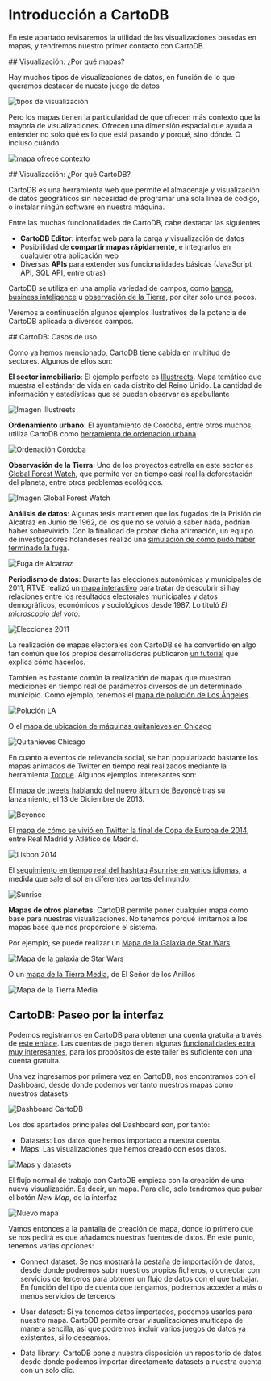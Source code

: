 # Introducción a CartoDB

En este apartado revisaremos la utilidad de las visualizaciones basadas en mapas, y tendremos nuestro primer contacto con CartoDB.

## Visualización: ¿Por qué mapas?

Hay muchos tipos de visualizaciones de datos, en función de lo que queramos destacar de nuesto juego de datos

![tipos de visualización][dataviz]

Pero los mapas tienen la particularidad de que ofrecen más contexto que la mayoría de visualizaciones. Ofrecen una dimensión espacial que ayuda a entender no solo qué es lo que está pasando y porqué, sino dónde. O incluso cuándo.

![mapa ofrece contexto][syriarefugees]

## Visualización: ¿Por qué CartoDB?

CartoDB es una herramienta web que permite el almacenaje y visualización de datos geográficos sin necesidad de programar una sola línea de código, o instalar ningún software en nuestra máquina.

Entre las muchas funcionalidades de CartoDB, cabe destacar las siguientes:

* **CartoDB Editor**: interfaz web para la carga y visualización de datos
* Posibiilidad de **compartir mapas rápidamente**, e integrarlos en cualquier otra aplicación web
* Diversas **APIs** para extender sus funcionalidades básicas (JavaScript API, SQL API, entre otras)

CartoDB se utiliza en una amplia variedad de campos, como [banca](https://cartodb.com/industries/banking-and-finance/), [business inteligence](https://cartodb.com/industries/business-intelligence-and-analytics/) u [observación de la Tierra](https://cartodb.com/industries/earth-observation-and-space/), por citar solo unos pocos.

Veremos a continuación algunos ejemplos ilustrativos de la potencia de CartoDB aplicada a diversos campos.

## CartoDB: Casos de uso

Como ya hemos mencionado, CartoDB tiene cabida en multitud de sectores. Algunos de ellos son:

**El sector inmobiliario**: El ejemplo perfecto es [Illustreets](http://illustreets.co.uk/explore-england/). Mapa temático que muestra el estándar
de vida en cada distrito del Reino Unido. La cantidad de información y estadísticas que se pueden
observar es apabullante

![Imagen Illustreets][illustreets]

**Ordenamiento urbano**: El ayuntamiento de Córdoba, entre otros muchos, utiliza CartoDB como [herramienta de ordenación urbana](http://www.gmucordoba.es/)

![Ordenación Córdoba][cordoba]

**Observación de la Tierra**: Uno de los proyectos estrella en este sector es [Global Forest Watch](http://www.globalforestwatch.org), que permite ver en tiempo casi real la deforestación del planeta, entre otros problemas ecológicos.

![Imagen Global Forest Watch][global_forest_watch]

**Análisis de datos**: Algunas tesis mantienen que los fugados de la Prisión de Alcatraz en Junio de 1962, de los que no se volvió a saber nada, podrían haber sobrevivido. Con la finalidad de probar dicha afirmación, un equipo de investigadores holandeses realizó una [simulación de cómo pudo haber terminado la fuga](https://www.washingtonpost.com/news/morning-mix/wp/2014/12/15/the-alcatraz-escapees-could-have-survived-and-this-interactive-model-proves-it/).

![Fuga de Alcatraz][alcatraz]

**Periodismo de datos**: Durante las elecciones autonómicas y municipales de 2011, RTVE realizó un [mapa interactivo](http://datos.rtve.es/elecciones/autonomicas-municipales) para tratar de descubrir si hay relaciones entre los resultados electorales municipales y datos demográficos, económicos y sociológicos desde 1987. Lo tituló *El microscopio del voto*.

![Elecciones 2011][elecciones2011]

La realización de mapas electorales con CartoDB se ha convertido en algo tan común que los propios desarrolladores publicaron [un tutorial](http://docs.cartodb.com/tutorials/electoral_map/) que explica cómo hacerlos.

También es bastante común la realización de mapas que muestran mediciones en tiempo real de parámetros diversos de un determinado municipio. Como ejemplo, tenemos el [mapa de polución de Los Ángeles](http://graphics.latimes.com/responsivemap-pollution-burdens/).

![Polución LA][polucionla]

O el [mapa de ubicación de máquinas quitanieves en Chicago](http://clearstreets.org/)

![Quitanieves Chicago][quitanieves]

En cuanto a eventos de relevancia social, se han popularizado bastante los mapas animados de Twitter en tiempo real realizados mediante la herramienta [Torque](http://blog.cartodb.com/torque-public/). Algunos ejemplos interesantes son:

El [mapa de tweets hablando del nuevo álbum de Beyoncé](https://srogers.cartodb.com/viz/337d9194-6458-11e3-85b5-e5e70547d141/public_map) tras su lanzamiento, el 13 de Diciembre de 2013.

![Beyonce][beyonce]

El [mapa de cómo se vivió en Twitter la final de Copa de Europa de 2014](http://cartodb.github.io/lisbon-2014), entre Real Madrid y Atlético de Madrid.

![Lisbon 2014][lisbon2014]

El [seguimiento en tiempo real del hashtag #sunrise en varios idiomas](http://cartodb.s3.amazonaws.com/static_vizz/sunrise.html?title=true&description=true&search=false&shareable=true&cartodb_logo=true&layer_selector=false&legends=false&scrollwheel=true&sublayer_options=1%7C1&sql=&zoom=2&center_lat=22.917922936146045&center_lon=51.328125#), a medida que sale el sol en diferentes partes del mundo.

![Sunrise][sunrise]

**Mapas de otros planetas**: CartoDB permite poner cualquier mapa como base para nuestras visualizaciones. No tenemos porqué limitarnos a los mapas base que nos proporcione el sistema.

Por ejemplo, se puede realizar un [Mapa de la Galaxia de Star Wars](http://www.swgalaxymap.com/)

![Mapa de la galaxia de Star Wars][starwars]

O un [mapa de la Tierra Media](http://johnhackworth.github.io/middle-earth/), de El Señor de los Anillos

![Mapa de la Tierra Media][tierra_media]


## CartoDB: Paseo por la interfaz

Podemos registrarnos en CartoDB para obtener una cuenta gratuita a través de [este enlace](https://cartodb.com/signup). Las cuentas de pago tienen algunas [funcionalidades extra muy interesantes](https://cartodb.com/pricing-features/), para los propósitos de este taller es suficiente con una cuenta gratuita.

Una vez ingresamos por primera vez en CartoDB, nos encontramos con el Dashboard, desde donde podemos ver tanto nuestros mapas como nuestros datasets

![Dashboard CartoDB][cartodb_dashboard]

Los dos apartados principales del Dashboard son, por tanto:

* Datasets: Los datos que hemos importado a nuestra cuenta.
* Maps: Las visualizaciones que hemos creado con esos datos.

![Maps y datasets][maps_y_datasets]

El flujo normal de trabajo con CartoDB empieza con la creación de una nueva visualización. Es decir, un mapa. Para ello, solo tendremos que pulsar el botón *New Map*, de la interfaz

![Nuevo mapa][new_map]

Vamos entonces a la pantalla de creación de mapa, donde lo primero que se nos pedirá es que añadamos nuestras fuentes de datos. En este punto, tenemos varias opciones:

* Connect dataset: Se nos mostrará la pestaña de importación de datos, desde donde podremos subir nuestros propios ficheros, o conectar con servicios de terceros para obtener un flujo de datos con el que trabajar. En función del tipo de cuenta que tengamos, podremos acceder a más o menos servicios de terceros

* Usar dataset: Si ya tenemos datos importados, podemos usarlos para nuestro mapa. CartoDB permite crear visualizaciones multicapa de manera sencilla, así que podremos incluir varios juegos de datos ya existentes, si lo deseamos.

* Data library: CartoDB pone a nuestra disposición un repositorio de datos desde donde podemos importar directamente datasets a nuestra cuenta con un solo clic.



[dataviz]: https://raw.githubusercontent.com/MapWorkshops/bbva/master/doc/img/dataviz.png
[syriarefugees]: https://raw.githubusercontent.com/MapWorkshops/bbva/master/doc/img/syrias_refugees.png
[illustreets]: https://raw.githubusercontent.com/MapWorkshops/bbva/master/doc/img/illustreets.png
[global_forest_watch]: https://raw.githubusercontent.com/MapWorkshops/bbva/master/doc/img/global_forest_watch.png
[alcatraz]: https://raw.githubusercontent.com/MapWorkshops/bbva/master/doc/img/alcatraz.png
[elecciones2011]: https://raw.githubusercontent.com/MapWorkshops/bbva/master/doc/img/elecciones_2011.png
[polucionla]: https://raw.githubusercontent.com/MapWorkshops/bbva/master/doc/img/polucion_la.png
[quitanieves]: https://raw.githubusercontent.com/MapWorkshops/bbva/master/doc/img/quitanieves.png
[cordoba]: https://raw.githubusercontent.com/MapWorkshops/bbva/master/doc/img/cordoba.png
[beyonce]: https://raw.githubusercontent.com/MapWorkshops/bbva/master/doc/img/beyonce.png
[lisbon2014]: https://raw.githubusercontent.com/MapWorkshops/bbva/master/doc/img/lisbon2014.png
[sunrise]: https://raw.githubusercontent.com/MapWorkshops/bbva/master/doc/img/sunrise.png
[starwars]: https://raw.githubusercontent.com/MapWorkshops/bbva/master/doc/img/starwars_galaxy.png
[tierra_media]: https://raw.githubusercontent.com/MapWorkshops/bbva/master/doc/img/tierra_media.png
[cartodb_dashboard]: https://raw.githubusercontent.com/MapWorkshops/bbva/master/doc/img/cartodb_dashboard.png
[maps_y_datasets]: https://raw.githubusercontent.com/MapWorkshops/bbva/master/doc/img/maps_y_datasets.png
[new_map]: https://raw.githubusercontent.com/MapWorkshops/bbva/master/doc/img/new_map.png
